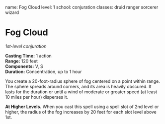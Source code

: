 name: Fog Cloud level: 1 school: conjuration classes: druid ranger sorcerer wizard

# Fog Cloud
_1st-level conjuration_

**Casting Time:** 1 action    
**Range:** 120 feet    
**Components:** V, S    
**Duration:** Concentration, up to 1 hour

You create a 20-foot-radius sphere of fog centered on a point within range. The sphere spreads around corners, and its area is heavily obscured. It lasts for the duration or until a wind of moderate or greater speed (at least 10 miles per hour) disperses it.

**At Higher Levels.** When you cast this spell using a spell slot of 2nd level or higher, the radius of the fog increases by 20 feet for each slot level above 1st. 